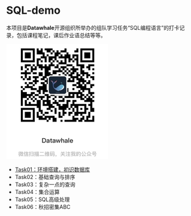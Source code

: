 # SQL-demo

本项目是**Datawhale**开源组织所举办的组队学习任务“SQL编程语言”的打卡记录，包括课程笔记，课后作业语总结等等。

![](.\images\datawhale_code.jpeg)

+ [Task01：环境搭建，初识数据库](./Task01.环境搭建,初识数据库.md)
+ Task02：基础查询与排序
+ Task03：复杂一点的查询
+ Task04：集合运算
+ Task05：SQL高级处理
+ Task06：秋招密集ABC